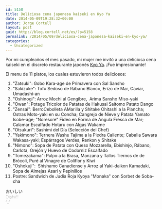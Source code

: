 ```yaml
---
id: 5158
title: Deliciosa cena japonesa kaiseki en Kyo Ya
date: 2014-05-09T19:28:32+00:00
author: Jorge Cortell
layout: post
guid: http://blog.cortell.net/es/?p=5158
permalink: /2014/05/09/deliciosa-cena-japonesa-kaiseki-en-kyo-ya/
categories:
  - Uncategorized
---
```

Por mi cumpleaños el mes pasado, mi mujer me invitó a una deliciosa cena kaiseki en el discreto restaurante japonés <a title="New York Times review of Kyo Ya" href="http://www.nytimes.com/restaurants/1194723845594/kyo-ya/details.html" target="_blank">Kyo Ya</a>. ¡Fue impresionante!

El menu de 11 platos, los cuales estuvieron todos deliciosos:

  1. "Zatsuki": Gobo Kara-age de Primavera con Sal Sansho
  2. "Sakizuke": Tofu Sedoso de Rábano Blanco, Erizo de Mar, Caviar, Umadashi-an
  3. "Oshinogi": Arroz Mochi al Gengibre,  Arima Sansho Miso-yaki
  4. "Owan": Potage Tricolor de Patatas de Hakusai Saitomo Patato Dango
  5. "Zensai": BerroCebolleta AMarilla y Shitake Ohitashi a la Plancha; Ostras Moto-yaki en su Concha; Cangrejo de Nieve y Patata Yamato Isobe-age; "Noresore" Fideo en Forma de Angula Fresca de Mar; Calamar Escalfado Hotaru con Algas Wakame
  6. "Otsukuri": Sashimi del Día (Selección del Chef)
  7. "Yakimono": Ternera Washu Tajima a la Piedra Caliente; Caballa Sawara Wakasa-yaki; Espárragos Verdes, Renkon y Shitake
  8. "Nimono": Sopa de Patata con Queso Mozzarella, Ebishinjo, Rábano, Carlota, Orejón y Huevo de Codorniz Escalfado
  9. "Tomezakama": Pulpo a la Brasa, Manzana y Tallos Tiernos de de Brócoli, Puré al Vinagre de Coliflor y Kiwi
 10. "Oshokuji":  Shishamo Canadiense y Arroz al Yaki-daikon Kamadaki, Sopa de Almejas Asari y Pepinillos
 11. Postre: Sandwich de Judía Roja Kyoya "Monaka" con Sorbet de Soba-cha

<div class="vk_ans vk_bk" style="font-weight: lighter !important; color: #212121;">
  おいしい
</div>

<div class="vk_bk vk_sh trlit" style="font-weight: lighter !important; color: #212121;">
  Oishii!!
</div>

<div class="vk_bk vk_sh trlit" style="font-weight: lighter !important; color: #212121;">
  ^_^
</div>